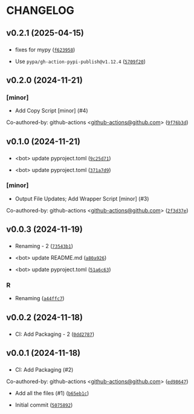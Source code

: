 # CHANGELOG



## v0.2.1 (2025-04-15)

###  

* fixes for mypy ([`f623958`](https://github.com/icecube/simprod-histogram/commit/f6239580daf74f1f4fe8dfcd3190a23aed88fe2c))

* Use `pypa/gh-action-pypi-publish@v1.12.4` ([`5709f20`](https://github.com/icecube/simprod-histogram/commit/5709f2026abeccf52ebc412850654ca901712950))


## v0.2.0 (2024-11-21)

### [minor]

* Add Copy Script [minor] (#4)

Co-authored-by: github-actions &lt;github-actions@github.com&gt; ([`9f76b3d`](https://github.com/icecube/simprod-histogram/commit/9f76b3d813f7d3175eb94c6f1cb4ed24c47ad4d3))


## v0.1.0 (2024-11-21)

###  

* &lt;bot&gt; update pyproject.toml ([`9c25d71`](https://github.com/icecube/simprod-histogram/commit/9c25d71df2373530b0a98dfb9ad5964ae4b1db03))

* &lt;bot&gt; update pyproject.toml ([`371a7d9`](https://github.com/icecube/simprod-histogram/commit/371a7d98ccc7e324ab22afed13ac0a8ed0e658bc))

### [minor]

* Output File Updates; Add Wrapper Script [minor] (#3)

Co-authored-by: github-actions &lt;github-actions@github.com&gt; ([`2f3d37e`](https://github.com/icecube/simprod-histogram/commit/2f3d37e295e11ef037aa16d20f71c53cfda63f9b))


## v0.0.3 (2024-11-19)

###  

* Renaming - 2 ([`73543b1`](https://github.com/icecube/simprod-histogram/commit/73543b14e645f4636335eb92c9ef80626b911d3d))

* &lt;bot&gt; update README.md ([`a80a926`](https://github.com/icecube/simprod-histogram/commit/a80a926913a7c450e5bba2a3308ee837b2e0b712))

* &lt;bot&gt; update pyproject.toml ([`51a6c63`](https://github.com/icecube/simprod-histogram/commit/51a6c63ce2cfe129ed3b576b146bb9cb36382f13))

### R

* Renaming ([`a44ffc7`](https://github.com/icecube/simprod-histogram/commit/a44ffc79e5eeaacb3a52360763841440e6291981))


## v0.0.2 (2024-11-18)

###  

* CI: Add Packaging - 2 ([`0dd2787`](https://github.com/icecube/simprod-histogram/commit/0dd27877ef9fa888058e844b75407d1d19c90e61))


## v0.0.1 (2024-11-18)

###  

* CI: Add Packaging (#2)

Co-authored-by: github-actions &lt;github-actions@github.com&gt; ([`ed98647`](https://github.com/icecube/simprod-histogram/commit/ed98647d6fe5edd93801ef437bc446c6d97a4925))

* Add all the files (#1) ([`b65eb1c`](https://github.com/icecube/simprod-histogram/commit/b65eb1c83145243dd9100a57953b6caddac5e0a6))

* Initial commit ([`5075892`](https://github.com/icecube/simprod-histogram/commit/50758927f7520908105e9897cbc5106c0ec004f8))
